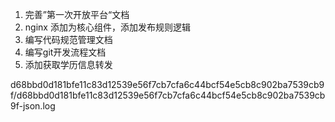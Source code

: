 1. 完善”第一次开放平台“文档
2. nginx 添加为核心组件，添加发布规则逻辑
3. 编写代码规范管理文档
4. 编写git开发流程文档
5. 添加获取学历信息转发

d68bbd0d181bfe11c83d12539e56f7cb7cfa6c44bcf54e5cb8c902ba7539cb9f/d68bbd0d181bfe11c83d12539e56f7cb7cfa6c44bcf54e5cb8c902ba7539cb9f-json.log